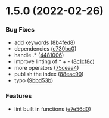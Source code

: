 # 1.5.0 (2022-02-26)


### Bug Fixes

* add keywords ([8b4fed8](https://github.com/softwaregroup-bg/ut-tsql-lexer/commit/8b4fed880416f5aa1a64b52cca7e2226e8c7bd8b))
* dependencies ([c730bc0](https://github.com/softwaregroup-bg/ut-tsql-lexer/commit/c730bc0f9c840b17c51be336b43db963ad69bf2e))
* handle .* ([4481006](https://github.com/softwaregroup-bg/ut-tsql-lexer/commit/4481006c01e9aa5dbed147fd7ae2118d26b97f0c))
* improve linting of * + - ([8c1cf8c](https://github.com/softwaregroup-bg/ut-tsql-lexer/commit/8c1cf8c4842bb0ed20c6ecc448eff0622baa4f6a))
* more operators ([75ceaa4](https://github.com/softwaregroup-bg/ut-tsql-lexer/commit/75ceaa4aaa3ecf9c83b98544aafb1b1eecfece89))
* publish the index ([88eac90](https://github.com/softwaregroup-bg/ut-tsql-lexer/commit/88eac906f379c307936e9ff7dd13a2c2ff589854))
* typo ([9bbd53b](https://github.com/softwaregroup-bg/ut-tsql-lexer/commit/9bbd53bfb677fc5ec2e6b3b21aa52af84b3d4878))


### Features

* lint built in functions ([e7e56d0](https://github.com/softwaregroup-bg/ut-tsql-lexer/commit/e7e56d037043563e6bca5fe020d64cfcfcc56bdf))



